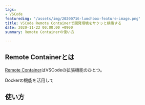 ```yaml
---
tags:
- VSCode
featuredimg: "/assets/img/20200716-lunchbox-feature-image.png"
title: VSCode Remote Containerで開発環境をサクッと構築する
date: 2020-11-22 00:00:00 +0900
summary: Remote Containerの使い方

---
```

## Remote Containerとは

[Remote Container](https://marketplace.visualstudio.com/items?itemName=ms-vscode-remote.vscode-remote-extensionpack "Remote Container")はVSCodeの拡張機能のひとつ。

Dockerの機能を活用して

## 使い方